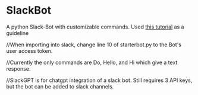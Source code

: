 # SlackBot
A python Slack-Bot with customizable commands. Used [this tutorial](https://www.fullstackpython.com/blog/build-first-slack-bot-python.html) as a guideline

//When importing into slack, change line 10 of starterbot.py to the Bot's user access token.

//Currently the only commands are Do, Hello, and Hi which give a text response.

//SlackGPT is for chatgpt integration of a slack bot. Still requires 3 API keys, but the bot can be added to slack channels.
